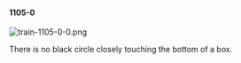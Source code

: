 #### 1105-0
![train-1105-0-0.png](https://github.com/lil-lab/nlvr/raw/master/nlvr/train/images/69/train-1105-0-0.png "train-1105-0-0.png")

There is no black circle closely touching the bottom of a box.